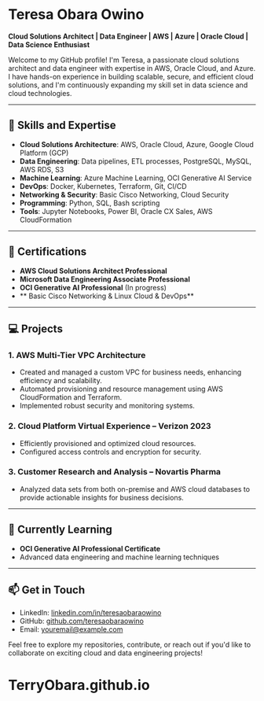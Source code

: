 # Teresa Obara Owino

**Cloud Solutions Architect | Data Engineer | AWS | Azure | Oracle Cloud | Data Science Enthusiast**

Welcome to my GitHub profile! I'm Teresa, a passionate cloud solutions architect and data engineer with expertise in AWS, Oracle Cloud, and Azure. I have hands-on experience in building scalable, secure, and efficient cloud solutions, and I'm continuously expanding my skill set in data science and cloud technologies.

---

## 🚀 Skills and Expertise

- **Cloud Solutions Architecture**: AWS, Oracle Cloud, Azure, Google Cloud Platform (GCP)
- **Data Engineering**: Data pipelines, ETL processes, PostgreSQL, MySQL, AWS RDS, S3
- **Machine Learning**: Azure Machine Learning, OCI Generative AI Service
- **DevOps**: Docker, Kubernetes, Terraform, Git, CI/CD
- **Networking & Security**: Basic Cisco Networking, Cloud Security
- **Programming**: Python, SQL, Bash scripting
- **Tools**: Jupyter Notebooks, Power BI, Oracle CX Sales, AWS CloudFormation

---

## 📜 Certifications

- **AWS Cloud Solutions Architect Professional**
- **Microsoft Data Engineering Associate Professional**
- **OCI Generative AI Professional** (In progress)
- ** Basic Cisco Networking & Linux Cloud & DevOps**
  

---

## 💻 Projects

### 1. **AWS Multi-Tier VPC Architecture**
- Created and managed a custom VPC for business needs, enhancing efficiency and scalability.
- Automated provisioning and resource management using AWS CloudFormation and Terraform.
- Implemented robust security and monitoring systems.

### 2. **Cloud Platform Virtual Experience – Verizon 2023**
- Efficiently provisioned and optimized cloud resources.
- Configured access controls and encryption for security.

### 3. **Customer Research and Analysis – Novartis Pharma**
- Analyzed data sets from both on-premise and AWS cloud databases to provide actionable insights for business decisions.

---

## 🌱 Currently Learning

- **OCI Generative AI Professional Certificate**
- Advanced data engineering and machine learning techniques

---

## 📫 Get in Touch

- LinkedIn: [linkedin.com/in/teresaobaraowino](https://linkedin.com/in/teresaobaraowino)
- GitHub: [github.com/teresaobaraowino](https://github.com/teresaobaraowino)
- Email: [youremail@example.com](mailto:youremail@example.com)

Feel free to explore my repositories, contribute, or reach out if you'd like to collaborate on exciting cloud and data engineering projects!
# TerryObara.github.io
